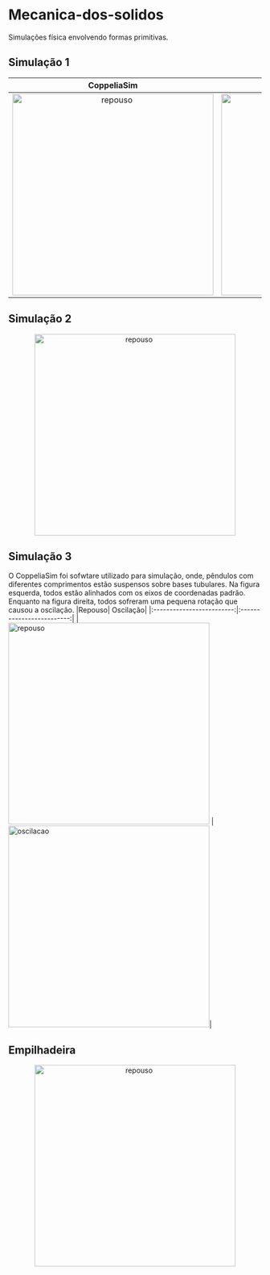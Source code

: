 # Mecanica-dos-solidos
Simulações física envolvendo formas primitivas.
## Simulação 1

|CoppeliaSim| Gazebo|
|:-------------------------:|:-------------------------:|
|<img width="400" alt="repouso" src="https://github.com/JonhLucas/Mecanica-dos-solidos/blob/main/assets/primitive1.gif">| <img width="400" alt="repouso" src="https://github.com/JonhLucas/Mecanica-dos-solidos/blob/main/assets/gazeboprimitive1.gif">|

## Simulação 2
<p align="center">
<img width="400" alt="repouso" src="https://github.com/JonhLucas/Mecanica-dos-solidos/blob/main/assets/primitiva2.gif">
</p>

## Simulação 3
O CoppeliaSim foi sofwtare utilizado para simulação, onde, pêndulos com diferentes comprimentos estão suspensos sobre bases tubulares. Na figura esquerda, todos estão alinhados com os eixos de coordenadas padrão. Enquanto na figura direita, todos sofreram uma pequena rotação que causou a oscilação.
|Repouso| Oscilação|
|:-------------------------:|:-------------------------:|
|<img width="400" alt="repouso" src="https://github.com/JonhLucas/Mecanica-dos-solidos/blob/main/assets/pendulorep.gif"> |  <img width="400" alt="oscilacao" src="https://github.com/JonhLucas/Mecanica-dos-solidos/blob/main/assets/pendulos.gif">|

## Empilhadeira
<p align="center">
  <img width="400" alt="repouso" src="https://github.com/JonhLucas/Mecanica-dos-solidos/blob/main/assets/empilhadeira.gif">
</p>


